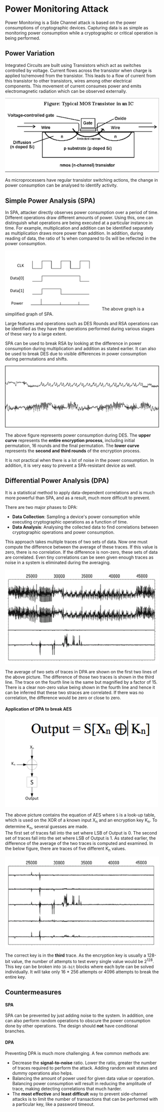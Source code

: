 # Power Monitoring Attack

Power Monitoring is a Side Channel attack is based on the power consumptions of cryptographic devices. Capturing data is as simple as monitoring power consumption while a cryptographic or critical operation is being performed.  

## Power Variation

Integrated Circuits are built using Transistors which act as switches controlled by voltage. Current flows across the transistor when charge is applied to/removed from the transistor. This leads to a flow of current from this transistor to other transistors, wires among other electrical components. This movement of current consumes power and emits electromagnetic radiation which can be observed externally.

![Transistor](../Images/transistor.png)

As microprocessers have regular transistor switching actions, the change in power consumption can be analysed to identify activity.

## Simple Power Analysis (SPA)

In SPA, attacker directly observes power consumption over a period of time. Different operations draw different amounts of power. Using this, one can distinguish what operations are being executed at a particular instance in time. For example, multiplication and addition can be identified separately as multiplication draws more power than addition. In addition, during reading of data, the ratio of 1s when compared to 0s will be reflected in the power consumption. 

![Simplified SPA Graph](../Images/simple_SPA.png)
The above graph is a simplified graph of SPA.

Large features and operations such as DES Rounds and RSA operations can be identified as they have the operations performed during various stages of these vary to a large extent.

SPA can be used to break RSA by looking at the difference in power consumption during multiplication and addition as stated earlier. It can also be used to break DES due to visible differences in power consumption during permutations and shifts.

![DES SPA](../Images/DES_SPA.png)

The above figure represents power consumption during DES.
The **upper curve** represents the **entire encryption process**, including initial permutation, 16 rounds and the final permutation.
The **lower curve** represents the **second and third rounds** of the encryption process.

It is not practical when there is a lot of noise in the power consumption. In addition, it is very easy to prevent a SPA-resistant device as well.

## Differential Power Analysis (DPA)

It is a statistical method to apply data-dependent correlations and is much more powerful than SPA, and as a result, much more difficult to prevent.

There are two major phases to DPA:

- **Data Collection**: Sampling a device's power consumption while executing cryptographic operations as a function of time.
- **Data Analysis**: Analysing the collected data to find correlations between cryptographic operations and power consumption.

This approach takes multiple traces of two sets of data. Now one must compute the difference between the average of these traces. If this value is zero, there is no correlation. If the difference is non-zero, these sets of data are correlated. Even tiny correlations can be seen given enough traces as noise in a system is eliminated during the averaging.

![DPA](../Images/DPA.png)

The average of two sets of traces in DPA are shown on the first two lines of the above picture. The difference of those two traces is shown in the third line. The trace on the fourth line is the same but magnified by a factor of 15. There is a clear non-zero value being shown in the fourth line and hence it can be inferred that these two straces are correlated. If there was no correlation, the difference would be zero or close to zero.

#### Application of DPA to break AES

![Equation for AES](../Images/aes.png)

The above picture contains the equation of AES where `S` is a look-up table, which is used on the XOR of a known input X<sub>n</sub> and an encryption key K<sub>n</sub>. To determine K<sub>n</sub>, several guesses are made. <br>
The first set of traces fall into the set where LSB of Output is 0. The second set of traces fall into the set where LSB of Output is 1. As stated earlier, the difference of the average of the two traces is computed and examined. In the below figure, there are traces of five different K<sub>n</sub> values.

![DPA AES](../Images/DPA-AES.png)

The correct key is in the **third** trace. As the encryption key is usually a 128-bit value, the number of attempts to test every single value would be 2<sup>128</sup>. This key can be broken into `16-bit` blocks where each byte can be solved individually. It will take only 16 * 256 attempts or 4096 attempts to break the entire key.

## Countermeasures

#### SPA

SPA can be prevented by just adding noise to the system. In addition, one can also perform random operations to obscure the power consumption done by other operations. The design should **not** have conditional branches.

#### DPA

Preventing DPA is much more challenging. A few common methods are:

- Decrease the **signal-to-noise** ratio. Lower the ratio, greater the number of traces required to perform the attack. Adding random wait states and dummy operations also helps.
- Balancing the amount of power used for given data value or operation. Balancing power consumption will result in reducing the amplitude of trace, making detecting correlations that much harder.
- The **most effective** and **least difficult** way to prevent side-channel attacks is to limit the number of transactions that can be performed with a particular key, like a password timeout.